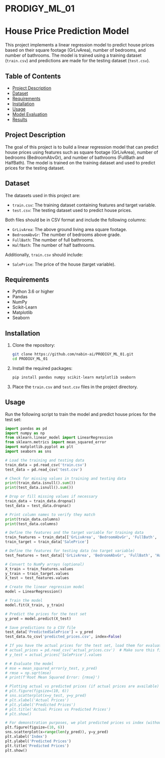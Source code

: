 # PRODIGY_ML_01
# House Price Prediction Model

This project implements a linear regression model to predict house prices based on their square footage (GrLivArea), number of bedrooms, and number of bathrooms. The model is trained using a training dataset (`train.csv`) and predictions are made for the testing dataset (`test.csv`).

## Table of Contents
- [Project Description](#project-description)
- [Dataset](#dataset)
- [Requirements](#requirements)
- [Installation](#installation)
- [Usage](#usage)
- [Model Evaluation](#model-evaluation)
- [Results](#results)

## Project Description
The goal of this project is to build a linear regression model that can predict house prices using features such as square footage (GrLivArea), number of bedrooms (BedroomAbvGr), and number of bathrooms (FullBath and HalfBath). The model is trained on the training dataset and used to predict prices for the testing dataset.

## Dataset
The datasets used in this project are:
- `train.csv`: The training dataset containing features and target variable.
- `test.csv`: The testing dataset used to predict house prices.

Both files should be in CSV format and include the following columns:
- `GrLivArea`: The above ground living area square footage.
- `BedroomAbvGr`: The number of bedrooms above grade.
- `FullBath`: The number of full bathrooms.
- `HalfBath`: The number of half bathrooms.

Additionally, `train.csv` should include:
- `SalePrice`: The price of the house (target variable).

## Requirements
- Python 3.6 or higher
- Pandas
- NumPy
- Scikit-Learn
- Matplotlib
- Seaborn

## Installation
1. Clone the repository:
    ```sh
    git clone https://github.com/nabin-ai/PRODIGY_ML_01.git
    cd PRODIGY_ML_01
    ```

2. Install the required packages:
    ```sh
    pip install pandas numpy scikit-learn matplotlib seaborn
    ```

3. Place the `train.csv` and `test.csv` files in the project directory.

## Usage
Run the following script to train the model and predict house prices for the test set:
```python
import pandas as pd
import numpy as np
from sklearn.linear_model import LinearRegression
from sklearn.metrics import mean_squared_error
import matplotlib.pyplot as plt
import seaborn as sns

# Load the training and testing data
train_data = pd.read_csv('train.csv')
test_data = pd.read_csv('test.csv')

# Check for missing values in training and testing data
print(train_data.isnull().sum())
print(test_data.isnull().sum())

# Drop or fill missing values if necessary
train_data = train_data.dropna()
test_data = test_data.dropna()

# Print column names to verify they match
print(train_data.columns)
print(test_data.columns)

# Define the features and the target variable for training data
train_features = train_data[['GrLivArea', 'BedroomAbvGr', 'FullBath', 'HalfBath']]
train_target = train_data['SalePrice']

# Define the features for testing data (no target variable)
test_features = test_data[['GrLivArea', 'BedroomAbvGr', 'FullBath', 'HalfBath']]

# Convert to NumPy arrays (optional)
X_train = train_features.values
y_train = train_target.values
X_test = test_features.values

# Create the linear regression model
model = LinearRegression()

# Train the model
model.fit(X_train, y_train)

# Predict the prices for the test set
y_pred = model.predict(X_test)

# Save predictions to a CSV file
test_data['PredictedSalePrice'] = y_pred
test_data.to_csv('predicted_prices.csv', index=False)

# If you have the actual prices for the test set, load them for evaluation
# actual_prices = pd.read_csv('actual_prices.csv')  # Make sure this file exists and contains actual prices
# y_test = actual_prices['SalePrice'].values

# # Evaluate the model
# mse = mean_squared_error(y_test, y_pred)
# rmse = np.sqrt(mse)
# print(f'Root Mean Squared Error: {rmse}')

# Plotting actual vs predicted prices (if actual prices are available)
# plt.figure(figsize=(10, 6))
# sns.scatterplot(x=y_test, y=y_pred)
# plt.xlabel('Actual Prices')
# plt.ylabel('Predicted Prices')
# plt.title('Actual Prices vs Predicted Prices')
# plt.show()

# For demonstration purposes, we plot predicted prices vs index (without actual prices)
plt.figure(figsize=(10, 6))
sns.scatterplot(x=range(len(y_pred)), y=y_pred)
plt.xlabel('Index')
plt.ylabel('Predicted Prices')
plt.title('Predicted Prices')
plt.show()
